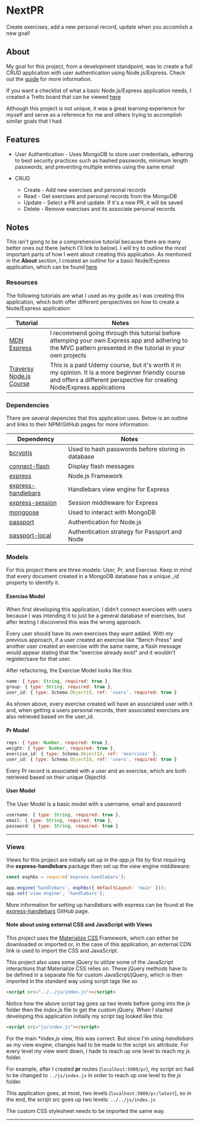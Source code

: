 # NextPR

Create exercises, add a new personal record, update when you accomlish a new goal!

## About

My goal for this project, from a development standpoint, was to create a full CRUD application with user authentication using Node.js/Express.  Check out the [guide](#guide) for more information.

If you want a checklist of what a basic Node.js/Express application needs, I created a Trello board that can be viewed [here](https://trello.com/b/SzUcXD08/node-express-app-checklist)  

Although this project is not unique, it was a great learning experience for myself and serve as a reference for me and others trying to accomplish similar goals that I had.

## Features

* User Authentication - Uses MongoDB to store user credentials, adhering to best security practices such as hashed passwords, minimum length passwords, and preventing multiple entries using the same email

* CRUD
  * Create -  Add new exercises and personal records
  * Read - Get exercises and personal records from the MongoDB
  * Update - Select a PR and update.  If it's a new PR, it will be saved
  * Delete - Remove exercises and its associate personal records

## Notes

This isn't going to be a comprehensive tutorial because there are many better ones out there (which I'll link to below).  I will try to outline the most important parts of how I went about creating this application.  As mentioned in the **About** section, I created an outline for a basic Node/Express application, which can be found [here](https://trello.com/b/SzUcXD08/node-express-app-checklist)

### Resources

The following tutorials are what I used as my guide as I was creating this application, which both offer different perspectives on how to create a Node/Express application:

| Tutorial | Notes |
| -------- | ---- |
| [MDN Express](https://developer.mozilla.org/en-US/docs/Learn/Server-side/Express_Nodejs) | I recommend going through this tutorial before attemping your own Express app and adhering to the MVC pattern presented in the tutorial in your own projects |
| [Traversy Node.js Course](https://www.udemy.com/nodejs-express-mongodb-dev-to-deployment/) | This is a paid Udemy course, but it's worth it in my opinion.  It is a more beginner friendly course and offers a different perspective for creating Node/Express applications |

### Dependencies

There are several depencies that this application uses.  Below is an outline and links to their NPM/GitHub pages for more information:

| Dependency | Notes |
| ---------- | ----- |
| [bcryptjs](https://www.npmjs.com/package/bcryptjs) | Used to hash passwords before storing in database |
| [connect-flash](https://github.com/jaredhanson/connect-flash) | Display flash messages |
| [express](https://www.npmjs.com/package/express) | Node.js Framework |
| [express-handlebars](https://github.com/ericf/express-handlebars) | Handlebars view engine for Express |
| [express-session](https://github.com/expressjs/session) | Session middleware for Express |
| [mongoose](https://github.com/Automattic/mongoose) | Used to interact with MongoDB |
| [passport](https://github.com/jaredhanson/passport) | Authentication for Node.js |
| [passport-local](https://github.com/jaredhanson/passport-local) | Authentication strategy for Passport and Node |

### Models

For this project there are three models:  User, Pr, and Exercise. Keep in mind that every document created in a MongoDB database has a unique *_id* property to identify it.

#### Exercise Model

When first developing this application, I didn't connect exercises with users because I was intending it to just be a general database of exercises, but after testing I discovered this was the wrong approach.

Every user should have its own exercises they want added.  With my previous approach, if a user created an exercise like "Bench Press" and another user created an exercise with the same name, a flash message would appear stating that the "exercise already exist" and it wouldn't register/save for that user.

After refactoring, the Exercise Model looks like this:

```js
name: { type: String, required: true },
group: { type: String, required: true },
user_id: { type: Schema.ObjectId, ref: 'users', required: true }
```

As shown above, every exercise created will have an associated user with it and, when getting a users personal records, their associated exercises are also retrieved based on the user_id.

#### Pr Model

```js
reps: { type: Number, required: true },
weight: { type: Number, required: true },
exercise_id: { type: Schema.ObjectId, ref: 'exercises' },
user_id: { type: Schema.ObjectId, ref: 'users', required: true }
```

Every Pr record is associated with a user and an exercise, which are both retrieved based on their unique ObjectId.

#### User Model

The User Model is a basic model with a username, email and password

```js
username: { type: String, required: true },
email: { type: String, required: true },
password: { type: String, required: true }
```

---

### Views

Views for this project are initially set up in the *app.js* file by first requiring the **express-handlebars** package then set up the view engine middleware:

```js
const exphbs = require('express-handlebars');

app.engine('handlebars', exphbs({ defaultLayout: 'main' }));
app.set('view engine', 'handlebars');
```

More information for setting up handlebars with express can be found at the [express-handlebars](https://github.com/ericf/express-handlebars) GitHub page.

#### Note about using external CSS and JavaScript with Views

This project uses the [Materialize CSS](https://materializecss.com/) Framework, which can either be downloaded or imported or, in the case of this application, an external CDN link is used to import the CSS and JavaScript.

This project also uses some jQuery to utilize some of the JavaScript interactions that Materialize CSS relies on.  These jQuery methods have to be defined in a separate file for custom JavaScrpt/jQuery, which is then imported in the standard way using script tags like so

```html
<script src="../../js/index.js"></script>
```

Notice how the above script tag goes up two levels before going into the *js* folder then the *index.js* file to get the custom jQuery.  When I started developing this application initially my script tag looked like this:

```html
<script src="js/index.js"></script>
```

For the main **index.js* view, this was correct.  But since I'm using *handlebars* as my view engine, changes had to be made to the script src attribute.  For every level my view went down, I hade to reach up one level to reach my *js* folder.

For example, after I created **pr** routes (```localhost:5000/pr```), my script src had to be changed to ```../js/index.js``` in order to reach up one level to the *js* folder.

This application goes, at most, two levels (```localhost:5000/pr/latest```), so in the end, the script src goes up two levels: ```../../js/index.js```

The custom CSS stylesheet needs to be imported the same way.

---

